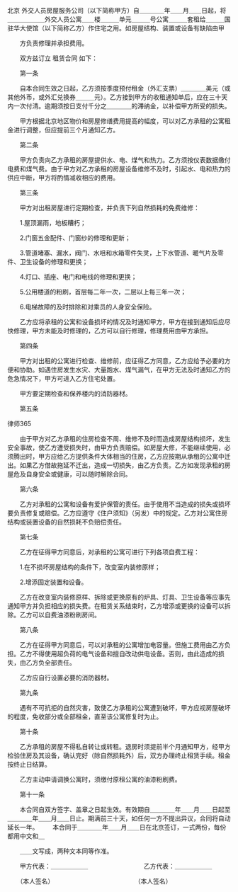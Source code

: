 
 
北京
外交人员房屋服务公司（以下简称甲方）自＿＿＿＿年＿＿月＿＿日起，将＿＿＿＿＿＿外交人员公寓＿＿楼＿＿＿单元＿＿＿号公寓＿＿＿套租给＿＿＿国驻华大使馆（以下简称乙方）作住宅之用。如房屋结构、装置或设备有缺陷由甲 
 
 　　方负责修理并承担费用。 
 
 　　双方兹订立
租赁合同
如下： 
 
 　　第一条 
 
 　　自本合同生效之日起，乙方须按季度预付租金（外汇支票）＿＿＿＿美元（或其他外币，或外汇兑换券＿＿＿元）。乙方接到甲方的收租通知单后，应在三十天内一次付清。逾期须按日支付千分之＿＿＿＿的滞纳金，以补偿甲方所受的损失。 
 
 　　甲方根据北京地区物价和房屋修缮费用提高的幅度，可以对乙方承租的公寓租金进行调整，但应提前三个月通知乙方。 
 
 　　第二条 
 
 　　甲方负责向乙方承租的房屋提供水、电、煤气和热力。乙方须按仪表数据缴付电费和煤气费。由于甲方对乙方承租的房屋设备维修不及时，引起水、电和热力的供应中断，甲方将酌情减收相应的费用。 
 
 　　第三条 
 
 　　甲方对出租房屋进行定期检查，并负责下列自然损耗的免费维修： 
 
 　　1.屋顶漏雨，地板糟朽； 
 
 　　2.门窗五金配件、门窗纱的修理和更新； 
 
 　　3.管道堵塞、漏水，阀门、水咀和水箱零件失灵，上下水管道、暖气片及零件、卫生设备的修理和更换； 
 
 　　4.灯口、插座、电门和电线的修理和更换； 
 
 　　5.公用楼道的粉刷，首层每二年一次，二层以上每三年一次； 
 
 　　6.电梯故障的及时排除和对乘员的人身安全保险。 
 
 　　乙方应将承租的公寓和设备损坏的情况及时通知甲方，甲方在接到通知后应尽快修理，甲方未能及时修理的，乙方可以自行修理，修理费用由甲方承担。 
 
 　　第四条 
 
 　　甲方对出租的公寓进行检查、维修前，应征得乙方同意，乙方应给予必要的方便和协助。如遇住房发生水灾、大量跑水、煤气漏气，在甲方无法及时通知乙方的危急情况下，甲方可进入乙方住宅处置。 
 
 　　甲方要定期检查和保养楼内的消防器材。 
 
 　　第五条 
 




 
律师365






 　　由于甲方对乙方承租的住房检查不周、维修不及时而造成房屋结构损坏，发生安全事故，使乙方遭受损失时，由甲方负责赔偿。如房屋大修，不能继续使用，必须腾出时，甲方应给乙方提供条件大体相当的住房，乙方应按期从承租的公寓中迁出。如果乙方借故拖延不迁出，造成一切损失，由乙方负责。乙方如发现承租的房屋危及自身安全或健康，可以随时解除合同。 

 

 　　第六条 

 

 　　乙方对承租的公寓和设备有爱护保管的责任。由于使用不当造成的损失或损坏要负责修复或赔偿。乙方应遵守《住户须知》（另发）中的规定。乙方对公寓住房结构或装置设备的自然损耗不负赔偿责任。 

 

 　　第七条 

 

 　　乙方在征得甲方同意后，对承租的公寓可进行下列各项自费工程： 

 

 　　1.在不损坏房屋结构的条件下，改变室内装修原样； 

 

 　　2.增添固定装置和设备。 

 

 　　乙方在改变室内装修原样、拆除或更换原有的炉具、灯具、卫生设备等应事先通知甲方并负担相应的损失费。在租赁关系结束时，乙方增添或更换的设备可以拆除。乙方可以自费油漆粉刷房间。 

 

 　　第八条 

 

 　　乙方在征得甲方同意后，可以对承租的公寓增加电容量。但施工费用由乙方负担。乙方不得使用超负荷的电气设备和擅自改动供电设备。否则，由此造成的损失，由乙方负全部责任。 

 

 　　乙方应自行设置必要的消防器材。 

 

 　　第九条 

 

 　　遇有不可抗拒的自然灾害，致使乙方承租的公寓遭到破坏，甲方应视房屋破坏的程度，免收部分或全部租金，直至该公寓修复时为止。 

 

 　　第十条 

 

 　　乙方承租的房屋不得私自转让或转租。退房时须提前半个月通知甲方，经甲方检验住房及其设备，确认完好（除自然损耗外）后，双方办理终止租赁手续。租金按终止日结算。 

 

 　　乙方主动申请调换公寓时，须缴付原租公寓的油漆粉刷费。 

 

 　　第十一条 

 

 　　本合同自双方签字、盖章之日起生效。有效期自＿＿＿＿年＿＿月＿＿日起至＿＿＿＿年＿＿月＿＿日止。期满前三十天，如任何一方不提出异议，合同将自动延长一年。 　　本合同于＿＿＿＿年＿＿月＿＿日在北京签订，一式两份，每份都用中文和＿ 

 

 　　＿＿文写成，两种文本同等作准。 

 

 　　甲方代表：＿＿＿＿＿＿　　　　　　　　　乙方代表：＿＿＿＿＿＿ 

 

 　　（本人签名）　　　　　　　　　　　　　　（本人签名） 


 

 
 
 
 
 
  


  
 

  


  


  
 
 
 
 

